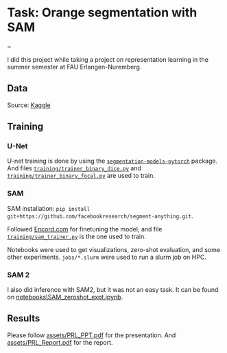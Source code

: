 # Task: Orange segmentation with SAM

~[](assets/sam_results.png)

I did this project while taking a project on representation learning in the summer semester at FAU Erlangen-Nuremberg.


## Data
Source: [Kaggle](https://www.kaggle.com/datasets/durgapokharel/orange-infection-mask-dataset)

## Training
### U-Net
U-net training is done by using the [`segmentation-models-pytorch`](https://github.com/qubvel-org/segmentation_models.pytorch) package. And files [`training/trainer_binary_dice.py`](training/trainer_binary_dice.py) and [`training/trainer_binary_focal.py`](training/trainer_binary_focal.py) are used to train.

### SAM
SAM installation: `pip install git+https://github.com/facebookresearch/segment-anything.git`.

Followed [Encord.com](https://encord.com/blog/learn-how-to-fine-tune-the-segment-anything-model-sam/) for finetuning the model, and file [`training/sam_trainer.py`](training/sam_trainer.py) is the one used to train.

Notebooks were used to get visualizations, zero-shot evaluation, and some other experiments. `jobs/*.slurm` were used to run a slurm job on HPC.

### SAM 2
I also did inference with SAM2, but it was not an easy task. It can be found on [notebooks\SAM_zeroshot_expt.ipynb](notebooks\SAM_zeroshot_expt.ipynb).

## Results
Please follow [assets/PRL_PPT.pdf](assets/PRL_PPT.pdf) for the presentation. And [assets/PRL_Report.pdf](assets/PRL_Report.pdf) for the report.